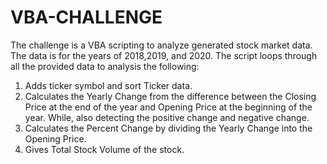# VBA-CHALLENGE




The challenge is a VBA scripting to analyze generated stock market data. The data is for the years of 2018,2019, and 2020. 
The script loops through all the provided data to analysis the following:
1.	Adds ticker symbol and sort Ticker data.
2.	Calculates the Yearly Change from the difference between the Closing Price at the end of the year and Opening Price at the beginning of the year. While, also detecting the positive change and negative change.
3.	Calculates the Percent Change by dividing the Yearly Change into the Opening Price. 
4.	Gives Total Stock Volume of the stock. 



